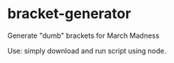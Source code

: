 # bracket-generator
Generate "dumb" brackets for March Madness


Use: simply download and run script using node.
